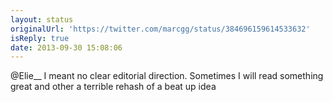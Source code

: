 ```yaml
---
layout: status
originalUrl: 'https://twitter.com/marcgg/status/384696159614533632'
isReply: true
date: 2013-09-30 15:08:06
---
```


@Elie__ I meant no clear editorial direction. Sometimes I will read something great and other a terrible rehash of a beat up idea

